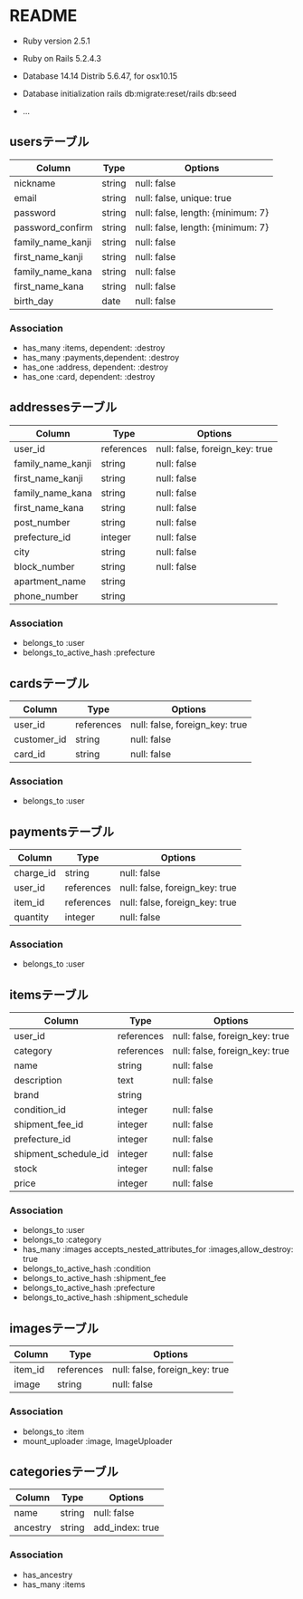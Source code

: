 # README

* Ruby version 2.5.1

* Ruby on Rails 5.2.4.3

* Database 14.14 Distrib 5.6.47, for osx10.15

* Database initialization rails db:migrate:reset/rails db:seed

* ...


## usersテーブル
|Column|Type|Options|
|------|----|-------|
|nickname|string|null: false|
|email|string|null: false, unique: true|
|password|string|null: false, length: {minimum: 7}|
|password_confirm|string|null: false, length: {minimum: 7}|
|family_name_kanji|string|null: false|
|first_name_kanji|string|null: false|
|family_name_kana|string|null: false|
|first_name_kana|string|null: false|
|birth_day|date|null: false|
### Association
- has_many  :items,   dependent: :destroy
- has_many  :payments,dependent: :destroy
- has_one   :address, dependent: :destroy
- has_one   :card,    dependent: :destroy


## addressesテーブル
|Column|Type|Options|
|------|----|-------|
|user_id|references|null: false, foreign_key: true|
|family_name_kanji|string|null: false|
|first_name_kanji|string|null: false|
|family_name_kana|string|null: false|
|first_name_kana|string|null: false|
|post_number|string|null: false|
|prefecture_id|integer|null: false|
|city|string|null: false|
|block_number|string|null: false|
|apartment_name|string||
|phone_number|string||
### Association
- belongs_to :user
- belongs_to_active_hash :prefecture


## cardsテーブル
|Column|Type|Options|
|------|----|-------|
|user_id|references|null: false, foreign_key: true|
|customer_id|string|null: false|
|card_id|string|null: false|
### Association
- belongs_to :user


## paymentsテーブル
|Column|Type|Options|
|------|----|-------|
|charge_id|string|null: false|
|user_id|references|null: false, foreign_key: true|
|item_id|references|null: false, foreign_key: true|
|quantity|integer|null: false|
### Association
- belongs_to :user


## itemsテーブル
|Column|Type|Options|
|------|----|-------|
|user_id|references|null: false, foreign_key: true|
|category|references|null: false, foreign_key: true|
|name|string|null: false|
|description|text|null: false|
|brand|string||
|condition_id|integer|null: false|
|shipment_fee_id|integer|null: false|
|prefecture_id|integer|null: false|
|shipment_schedule_id|integer|null: false|
|stock|integer|null: false|
|price|integer|null: false|
### Association
- belongs_to :user
- belongs_to :category
- has_many :images
  accepts_nested_attributes_for :images,allow_destroy: true
- belongs_to_active_hash :condition
- belongs_to_active_hash :shipment_fee
- belongs_to_active_hash :prefecture
- belongs_to_active_hash :shipment_schedule


## imagesテーブル
|Column|Type|Options|
|------|----|-------|
|item_id|references|null: false, foreign_key: true|
|image|string|null: false|
### Association
- belongs_to :item
- mount_uploader :image, ImageUploader


## categoriesテーブル
|Column|Type|Options|
|------|----|-------|
|name|string|null: false|
|ancestry|string|add_index: true|
### Association
- has_ancestry
- has_many :items
